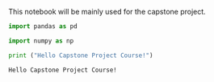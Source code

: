 This notebook will be mainly used for the capstone project.


```python
import pandas as pd
```


```python
import numpy as np
```


```python
print ("Hello Capstone Project Course!")
```

    Hello Capstone Project Course!



```python

```
